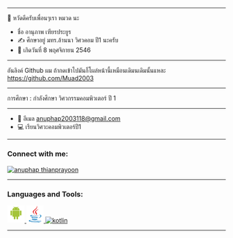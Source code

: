 ---------------------------- 

👋 หวัดดีครับเพื่อนๆเรา หมวด นะ
- ชื่อ อานุภาพ เฑียรประยูร
- ✍️ ศึกษาอยู่ มทร.ล้านนา วิศวคอม ปี1 นะครับ
- 👶 เกิดวันที่ 8 พฤศจิกายน 2546

---------------------------

อันลิงค์ Github ผม ถ้ากดเข้าไปมันก็โผล่หน้านี้เหมือนเดิมนเดิมนั้นแหละ
https://github.com/Muad2003

---------------------------

การศึกษา : กำลังศึกษา วิศวกรรมคอมพิวเตอร์ ปี 1

---------------------------

* 💬  อีเมล anuphap2003118@gmail.com
* 💻  เรียนวิศวะคอมพิวเตอร์ปี1

---------------------------

<h3 align="left">Connect with me:</h3>
<p align="left">
<a href="https://fb.com/anuphap thianprayoon" target="blank"><img align="center" src="https://raw.githubusercontent.com/rahuldkjain/github-profile-readme-generator/master/src/images/icons/Social/facebook.svg" alt="anuphap thianprayoon" height="30" width="40" /></a>
</p>

---------------------------

<h3 align="left">Languages and Tools:</h3>
<p align="left"> <a href="https://developer.android.com" target="_blank" rel="noreferrer"> <img src="https://raw.githubusercontent.com/devicons/devicon/master/icons/android/android-original-wordmark.svg" alt="android" width="40" height="40"/> </a> <a href="https://www.java.com" target="_blank" rel="noreferrer"> <img src="https://raw.githubusercontent.com/devicons/devicon/master/icons/java/java-original.svg" alt="java" width="40" height="40"/> </a> <a href="https://kotlinlang.org" target="_blank" rel="noreferrer"> <img src="https://www.vectorlogo.zone/logos/kotlinlang/kotlinlang-icon.svg" alt="kotlin" width="40" height="40"/> </a> </p>

---------------------------
